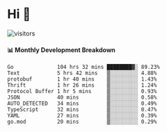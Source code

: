 # Hi 👋
 
![visitors](https://visitor-badge.glitch.me/badge?page_id=sorcererxw.sorcererx)

#### 📊 Monthly Development Breakdown

<!--START_SECTION:waka-->
```text
Go              104 hrs 32 mins ████████▓░ 89.23%
Text            5 hrs 42 mins   ▒░░░░░░░░░ 4.88%
protobuf        1 hr 40 mins    ▒░░░░░░░░░ 1.43%
Thrift          1 hr 26 mins    ▒░░░░░░░░░ 1.24%
Protocol Buffer 1 hr 5 mins     ▒░░░░░░░░░ 0.93%
JSON            40 mins         ▒░░░░░░░░░ 0.58%
AUTO_DETECTED   34 mins         ▒░░░░░░░░░ 0.49%
TypeScript      32 mins         ▒░░░░░░░░░ 0.47%
YAML            27 mins         ▒░░░░░░░░░ 0.39%
go.mod          20 mins         ▒░░░░░░░░░ 0.29%
```
<!--END_SECTION:waka-->
